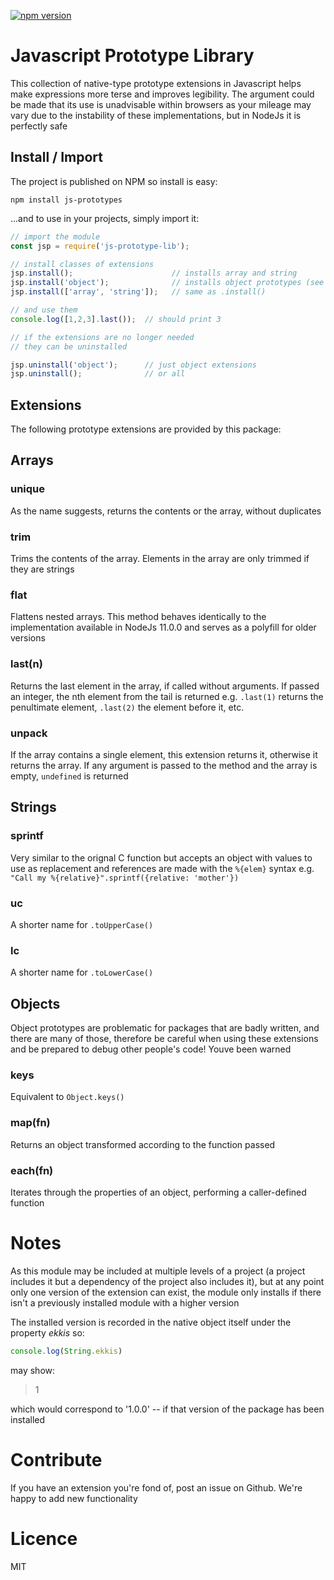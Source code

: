 [![npm version](https://badge.fury.io/js/js-prototypes.svg)](https://badge.fury.io/js/js-prototypes)

# Javascript Prototype Library

This collection of native-type prototype extensions in Javascript helps make expressions 
more terse and improves legibility.  The argument could be made that its use is unadvisable
within browsers as your mileage may vary due to the instability of these implementations,
but in NodeJs it is perfectly safe

## Install / Import
The project is published on NPM so install is easy:
```
npm install js-prototypes
```
...and to use in your projects, simply import it:
```js
// import the module
const jsp = require('js-prototype-lib');

// install classes of extensions
jsp.install();                      // installs array and string
jsp.install('object');              // installs object prototypes (see warnings)
jsp.install(['array', 'string']);   // same as .install()

// and use them
console.log([1,2,3].last());  // should print 3

// if the extensions are no longer needed
// they can be uninstalled

jsp.uninstall('object');      // just object extensions
jsp.uninstall();              // or all
```

## Extensions

The following prototype extensions are provided by this package:

## Arrays

   ### unique
   
   As the name suggests, returns the contents or the array, without duplicates
   
   ### trim
   
   Trims the contents of the array.  Elements in the array are only trimmed if they are strings
   
   ### flat
   
   Flattens nested arrays.  This method behaves identically to the implementation available 
   in NodeJs 11.0.0 and serves as a polyfill for older versions
   
   ### last(n)
   
   Returns the last element in the array, if called without arguments.  If passed an
   integer, the nth element from the tail is returned e.g. `.last(1)` returns the penultimate
   element, `.last(2)` the element before it, etc.
   
   ### unpack
   
   If the array contains a single element, this extension returns it, otherwise it returns
   the array.  If any argument is passed to the method and the array is empty, `undefined`
   is returned
   
## Strings

  ### sprintf
  
  Very similar to the orignal C function but accepts an object with values to use as replacement
  and references are made with the `%{elem}` syntax
  e.g. `"Call my %{relative}".sprintf({relative: 'mother'})`
  
  ### uc

  A shorter name for `.toUpperCase()`
  
  ### lc
  
  A shorter name for `.toLowerCase()`
  
## Objects

Object prototypes are problematic for packages that are badly written, and there are many of those, therefore
be careful when using these extensions and be prepared to debug other people's code!  Youve been warned

  ### keys
  
  Equivalent to `Object.keys()`
  
  ### map(fn)
  
  Returns an object transformed according to the function passed
  
  ### each(fn)
  
  Iterates through the properties of an object, performing a caller-defined function
  
# Notes

As this module may be included at multiple levels of a project (a project includes it but a dependency
of the project also includes it), but at any point only one version of the extension can exist, the 
module only installs if there isn't a previously installed module with a higher version

The installed version is recorded in the native object itself under the property *ekkis* so:
```js
console.log(String.ekkis)
```
may show:

> 1

which would correspond to '1.0.0' -- if that version of the package has been installed

# Contribute

If you have an extension you're fond of, post an issue on Github.  We're happy to add new functionality

# Licence

MIT
